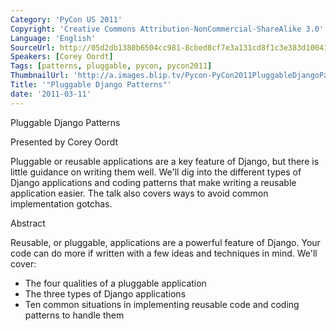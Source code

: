 ```yaml
---
Category: 'PyCon US 2011'
Copyright: 'Creative Commons Attribution-NonCommercial-ShareAlike 3.0'
Language: 'English'
SourceUrl: http://05d2db1380b6504cc981-8cbed8cf7e3a131cd8f1c3e383d10041.r93.cf2.rackcdn.com/pycon-us-2011/379_pluggable-django-patterns.mp4
Speakers: [Corey Oordt]
Tags: [patterns, pluggable, pycon, pycon2011]
ThumbnailUrl: 'http://a.images.blip.tv/Pycon-PyCon2011PluggableDjangoPatterns674.png'
Title: '"Pluggable Django Patterns"'
date: '2011-03-11'
---
```

Pluggable Django Patterns

Presented by Corey Oordt

Pluggable or reusable applications are a key feature of Django, but there is
little guidance on writing them well. We'll dig into the different types of
Django applications and coding patterns that make writing a reusable
application easier. The talk also covers ways to avoid common implementation
gotchas.

Abstract

Reusable, or pluggable, applications are a powerful feature of Django. Your
code can do more if written with a few ideas and techniques in mind. We'll
cover:

  * The four qualities of a pluggable application 
  * The three types of Django applications 
  * Ten common situations in implementing reusable code and coding patterns to handle them 

